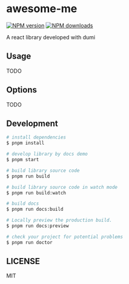 # awesome-me

[![NPM version](https://img.shields.io/npm/v/awesome-me.svg?style=flat)](https://npmjs.org/package/awesome-me)
[![NPM downloads](http://img.shields.io/npm/dm/awesome-me.svg?style=flat)](https://npmjs.org/package/awesome-me)

A react library developed with dumi

## Usage

TODO

## Options

TODO

## Development

```bash
# install dependencies
$ pnpm install

# develop library by docs demo
$ pnpm start

# build library source code
$ pnpm run build

# build library source code in watch mode
$ pnpm run build:watch

# build docs
$ pnpm run docs:build

# Locally preview the production build.
$ pnpm run docs:preview

# check your project for potential problems
$ pnpm run doctor
```

## LICENSE

MIT
